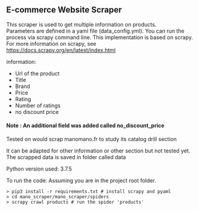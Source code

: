 ## E-commerce Website  Scraper

This scraper is used to get multiple information on products.  
Parameters are defined in a yaml file (data_config.yml).
You can run the process via scrapy command line.
This implementation is based on scrapy. For more information on scrapy, see https://docs.scrapy.org/en/latest/index.html

information:
- Url of the product
- Title
- Brand
- Price
- Rating
- Number of ratings
- no discount price

#### Note : An additional field was added called no_discount_price

Tested on would scrap manomano.fr to study its  catalog drill section

It can be adapted for other information or other section but not tested yet.
The scrapped data is saved in folder called data

Python version used: 3.7.5

To run the code:
Assuming you are in the project root folder.
``` 
> pip3 install -r requirements.txt # install scrapy and pyaml
> cd mano_scraper/mano_scraper/spiders
> scrapy crawl products # run the spider 'products'
```
